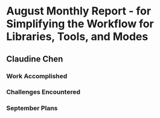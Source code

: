 # August Monthly Report - for Simplifying the Workflow for Libraries, Tools, and Modes
## Claudine Chen

### Work Accomplished

### Challenges Encountered

### September Plans
